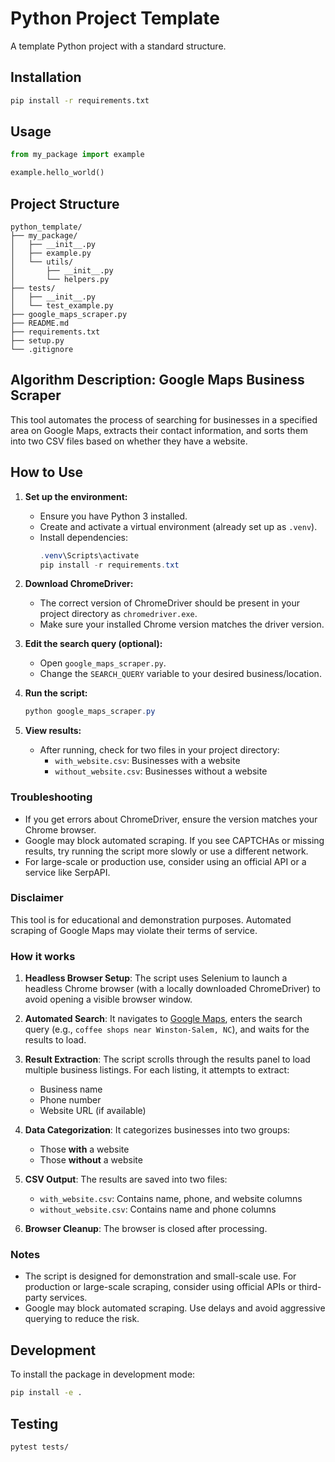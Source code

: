# Python Project Template

A template Python project with a standard structure.

## Installation

```bash
pip install -r requirements.txt
```

## Usage

```python
from my_package import example

example.hello_world()
```

## Project Structure

```
python_template/
├── my_package/
│   ├── __init__.py
│   ├── example.py
│   └── utils/
│       ├── __init__.py
│       └── helpers.py
├── tests/
│   ├── __init__.py
│   └── test_example.py
├── google_maps_scraper.py
├── README.md
├── requirements.txt
├── setup.py
└── .gitignore
```

## Algorithm Description: Google Maps Business Scraper

This tool automates the process of searching for businesses in a specified area on Google Maps, extracts their contact information, and sorts them into two CSV files based on whether they have a website.

## How to Use

1. **Set up the environment:**
    - Ensure you have Python 3 installed.
    - Create and activate a virtual environment (already set up as `.venv`).
    - Install dependencies:
      ```powershell
      .venv\Scripts\activate
      pip install -r requirements.txt
      ```

2. **Download ChromeDriver:**
    - The correct version of ChromeDriver should be present in your project directory as `chromedriver.exe`.
    - Make sure your installed Chrome version matches the driver version.

3. **Edit the search query (optional):**
    - Open `google_maps_scraper.py`.
    - Change the `SEARCH_QUERY` variable to your desired business/location.

4. **Run the script:**
    ```powershell
    python google_maps_scraper.py
    ```

5. **View results:**
    - After running, check for two files in your project directory:
      - `with_website.csv`: Businesses with a website
      - `without_website.csv`: Businesses without a website

### Troubleshooting
- If you get errors about ChromeDriver, ensure the version matches your Chrome browser.
- Google may block automated scraping. If you see CAPTCHAs or missing results, try running the script more slowly or use a different network.
- For large-scale or production use, consider using an official API or a service like SerpAPI.

### Disclaimer
This tool is for educational and demonstration purposes. Automated scraping of Google Maps may violate their terms of service.

### How it works

1. **Headless Browser Setup**: The script uses Selenium to launch a headless Chrome browser (with a locally downloaded ChromeDriver) to avoid opening a visible browser window.

2. **Automated Search**: It navigates to [Google Maps](https://www.google.com/maps), enters the search query (e.g., `coffee shops near Winston-Salem, NC`), and waits for the results to load.

3. **Result Extraction**: The script scrolls through the results panel to load multiple business listings. For each listing, it attempts to extract:
   - Business name
   - Phone number
   - Website URL (if available)

4. **Data Categorization**: It categorizes businesses into two groups:
   - Those **with** a website
   - Those **without** a website

5. **CSV Output**: The results are saved into two files:
   - `with_website.csv`: Contains name, phone, and website columns
   - `without_website.csv`: Contains name and phone columns

6. **Browser Cleanup**: The browser is closed after processing.

### Notes
- The script is designed for demonstration and small-scale use. For production or large-scale scraping, consider using official APIs or third-party services.
- Google may block automated scraping. Use delays and avoid aggressive querying to reduce the risk.

## Development

To install the package in development mode:

```bash
pip install -e .
```

## Testing

```bash
pytest tests/
```
